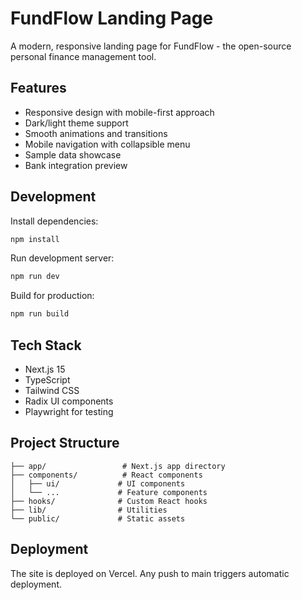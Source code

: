 # FundFlow Landing Page

A modern, responsive landing page for FundFlow - the open-source personal finance management tool.

## Features

- Responsive design with mobile-first approach
- Dark/light theme support
- Smooth animations and transitions
- Mobile navigation with collapsible menu
- Sample data showcase
- Bank integration preview

## Development

Install dependencies:
```bash
npm install
```

Run development server:
```bash
npm run dev
```

Build for production:
```bash
npm run build
```

## Tech Stack

- Next.js 15
- TypeScript
- Tailwind CSS
- Radix UI components
- Playwright for testing

## Project Structure

```
├── app/                 # Next.js app directory
├── components/          # React components
│   ├── ui/             # UI components
│   └── ...             # Feature components
├── hooks/              # Custom React hooks
├── lib/                # Utilities
└── public/             # Static assets
```

## Deployment

The site is deployed on Vercel. Any push to main triggers automatic deployment.